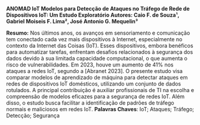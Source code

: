 **ANOMAD IoT
Modelos para Detecção de Ataques no Tráfego de Rede de
Dispositivos IoT: Um Estudo Exploratório 
Autores: Caio F. de Souza¹, Gabriel Moiseis F. Lima², José Antonio G. Mequelin³**

**Resumo:** Nos últimos anos, os avanços em sensoriamento e comunicação tem conectado cada vez mais dispositivos à Internet, especialmente no contexto da Internet das Coisas (IoT). Esses dispositivos, embora benéficos para automatizar tarefas, enfrentam desafios relacionados à segurança dos dados devido à sua limitada capacidade computacional, o que aumenta o risco de vulnerabilidades. Em 2023, houve um aumento de 41% nos ataques a redes IoT, segundo a [Abranet 2023]. O presente estudo visa comparar modelos de aprendizado de máquina para detectar ataques em redes de dispositivos IoT domésticos, utilizando um conjunto de dados rotulados. A principal contribuição é auxiliar profissionais de TI na escolha e compreensão de modelos eficazes para a segurança de redes IoT. Além disso, o estudo busca facilitar a identificação de padrões de tráfego normais e maliciosos em redes IoT.
**Palavras Chaves**: IoT; Ataques; Tráfego; Detecção; Segurança
